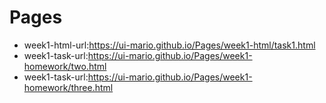 # Pages
- week1-html-url:https://ui-mario.github.io/Pages/week1-html/task1.html
- week1-task-url:https://ui-mario.github.io/Pages/week1-homework/two.html
- week1-task-url:https://ui-mario.github.io/Pages/week1-homework/three.html

